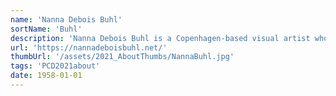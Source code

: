 ```yaml
---
name: 'Nanna Debois Buhl'
sortName: 'Buhl'
description: 'Nanna Debois Buhl is a Copenhagen-based visual artist whose practice draws connections across time periods and between micro and macro perspectives. Through studies spanning plants and particles, clouds and computer memory she connects scientific, aesthetic, and speculative perspectives in order to nurture attentiveness to materials and to tell counter-histories. Her work materializes as photographs, weavings, installations, films, artist’s books, and site-specific works in public space. She received her MFA from The Royal Danish Academy of Fine Arts (2006) and participated in The Whitney Museum’s Independent Study Program, New York (2008-09). She is currently a Mads Øvlisen PhD fellow in artistic practice at The Royal Danish Academy of Fine Arts and Copenhagen University'
url: 'https://nannadeboisbuhl.net/'
thumbUrl: '/assets/2021_AboutThumbs/NannaBuhl.jpg'
tags: 'PCD2021about'
date: 1958-01-01
---
```

